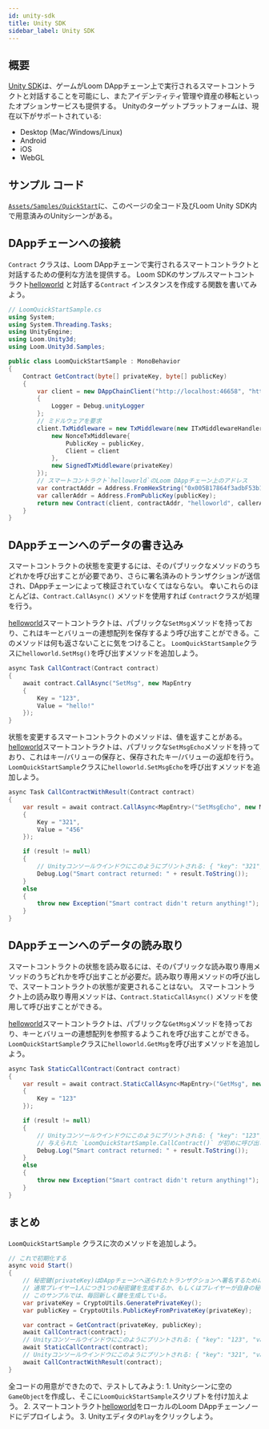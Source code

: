 ```yaml
---
id: unity-sdk
title: Unity SDK
sidebar_label: Unity SDK
---
```

## 概要

[Unity SDK](http://github.com/loomnetwork/unity3d-sdk)は、ゲームがLoom DAppチェーン上で実行されるスマートコントラクトと対話することを可能にし、またアイデンティティ管理や資産の移転といったオプションサービスも提供する。 Unityのターゲットプラットフォームは、現在以下がサポートされている:

- Desktop (Mac/Windows/Linux)
- Android
- iOS
- WebGL

## サンプル コード

[`Assets/Samples/QuickStart`](https://github.com/loomnetwork/unity3d-sdk/tree/master/Assets/Samples/QuickStart)に、このページの全コード及びLoom Unity SDK内で用意済みのUnityシーンがある。

## DAppチェーンへの接続

`Contract` クラスは、Loom DAppチェーンで実行されるスマートコントラクトと対話するための便利な方法を提供する。 Loom SDKのサンプルスマートコントラクト[helloworld](https://github.com/loomnetwork/go-loom/blob/master/examples/plugins/helloworld/helloworld.go) と対話する`Contract` インスタンスを作成する関数を書いてみよう。

```csharp
// LoomQuickStartSample.cs
using System;
using System.Threading.Tasks;
using UnityEngine;
using Loom.Unity3d;
using Loom.Unity3d.Samples;

public class LoomQuickStartSample : MonoBehavior
{
    Contract GetContract(byte[] privateKey, byte[] publicKey)
    {
        var client = new DAppChainClient("http://localhost:46658", "http://localhost:9999")
        {
            Logger = Debug.unityLogger
        };
        // ミドルウェアを要求
        client.TxMiddleware = new TxMiddleware(new ITxMiddlewareHandler[]{
            new NonceTxMiddleware{
                PublicKey = publicKey,
                Client = client
            },
            new SignedTxMiddleware(privateKey)
        });
        // スマートコントラクト`helloworld`のLoom DAppチェーン上のアドレス
        var contractAddr = Address.FromHexString("0x005B17864f3adbF53b1384F2E6f2120c6652F779");
        var callerAddr = Address.FromPublicKey(publicKey);
        return new Contract(client, contractAddr, "helloworld", callerAddr);
    }
}
```

## DAppチェーンへのデータの書き込み

スマートコントラクトの状態を変更するには、そのパブリックなメソッドのうちどれかを呼び出すことが必要であり、さらに署名済みのトランザクションが送信され、DAppチェーンによって検証されていなくてはならない。 幸いこれらのほとんどは、`Contract.CallAsync()` メソッドを使用すれば `Contract`クラスが処理を行う。

[helloworld](https://github.com/loomnetwork/go-loom/blob/master/examples/plugins/helloworld/helloworld.go)スマートコントラクトは、パブリックな`SetMsg`メソッドを持っており、これはキーとバリューの連想配列を保存するよう呼び出すことができる。このメソッドは何も返さないことに気をつけること。 `LoomQuickStartSample`クラスに`helloworld.SetMsg()`を呼び出すメソッドを追加しよう。

```csharp
async Task CallContract(Contract contract)
{
    await contract.CallAsync("SetMsg", new MapEntry
    {
        Key = "123",
        Value = "hello!"
    });
}
```

状態を変更するスマートコントラクトのメソッドは、値を返すことがある。 [helloworld](https://github.com/loomnetwork/go-loom/blob/master/examples/plugins/helloworld/helloworld.go)スマートコントラクトは、パブリックな`SetMsgEcho`メソッドを持っており、これはキー/バリューの保存と、保存されたキー/バリューの返却を行う。 `LoomQuickStartSample`クラスに`helloworld.SetMsgEcho`を呼び出すメソッドを追加しよう。

```csharp
async Task CallContractWithResult(Contract contract)
{
    var result = await contract.CallAsync<MapEntry>("SetMsgEcho", new MapEntry
    {
        Key = "321",
        Value = "456"
    });

    if (result != null)
    {
        // Unityコンソールウインドウにこのようにプリントされる: { "key": "321", "value": "456" }
        Debug.Log("Smart contract returned: " + result.ToString());
    }
    else
    {
        throw new Exception("Smart contract didn't return anything!");
    }
}
```

## DAppチェーンへのデータの読み取り

スマートコントラクトの状態を読み取るには、そのパブリックな読み取り専用メソッドのうちどれかを呼び出すことが必要だ。読み取り専用メソッドの呼び出しで、スマートコントラクトの状態が変更されることはない。 スマートコントラクト上の読み取り専用メソッドは、`Contract.StaticCallAsync()` メソッドを使用して呼び出すことができる。

[helloworld](https://github.com/loomnetwork/go-loom/blob/master/examples/plugins/helloworld/helloworld.go)スマートコントラクトは、パブリックな`GetMsg`メソッドを持っており、キーとバリューの連想配列を参照するようこれを呼び出すことができる。 `LoomQuickStartSample`クラスに`helloworld.GetMsg`を呼び出すメソッドを追加しよう。

```csharp
async Task StaticCallContract(Contract contract)
{
    var result = await contract.StaticCallAsync<MapEntry>("GetMsg", new MapEntry
    {
        Key = "123"
    });

    if (result != null)
    {
        // Unityコンソールウインドウにこのようにプリントされる: { "key": "123", "value": "hello!" }
        // 与えられた `LoomQuickStartSample.CallContract()` が初めに呼び出される。
        Debug.Log("Smart contract returned: " + result.ToString());
    }
    else
    {
        throw new Exception("Smart contract didn't return anything!");
    }
}
```

## まとめ

`LoomQuickStartSample` クラスに次のメソッドを追加しよう。

```csharp
// これで初期化する
async void Start()
{
    // 秘密鍵(privateKey)はDAppチェーンへ送られたトランザクションへ署名するために使われる。
    // 通常プレイヤー1人につき1つの秘密鍵を生成するか、もしくはプレイヤーが自身の秘密鍵を提供する。
    // このサンプルでは、毎回新しく鍵を生成している。
    var privateKey = CryptoUtils.GeneratePrivateKey();
    var publicKey = CryptoUtils.PublicKeyFromPrivateKey(privateKey);

    var contract = GetContract(privateKey, publicKey);
    await CallContract(contract);
    // Unityコンソールウインドウにこのようにプリントされる: { "key": "123", "value": "hello!" } 
    await StaticCallContract(contract);
    // Unityコンソールウインドウにこのようにプリントされる: { "key": "321", "value": "456" }
    await CallContractWithResult(contract);
}
```

全コードの用意ができたので、テストしてみよう: 1. Unityシーンに空の`GameObject`を作成し、そこに`LoomQuickStartSample`スクリプトを付け加えよう。 2. スマートコントラクト[helloworld](https://github.com/loomnetwork/go-loom/blob/master/examples/plugins/helloworld/helloworld.go)をローカルのLoom DAppチェーンノードにデプロイしよう。 3. Unityエディタの`Play`をクリックしよう。